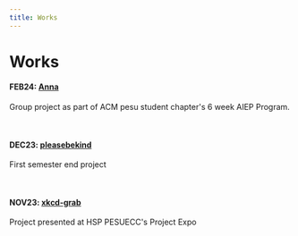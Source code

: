 ```yaml
---
title: Works
---
```


# Works

#### FEB24: [Anna](https://github.com/acmpesuecc/anna)

Group project as part of ACM pesu student chapter's 6 week AIEP Program.

<br />

#### DEC23: [pleasebekind](https://github.com/bwaklog/pleasebekind)

First semester end project

<br />

#### NOV23: [xkcd-grab](https://github.com/bwaklog/xkcd-grab)

Project presented at HSP PESUECC's Project Expo

<br />

